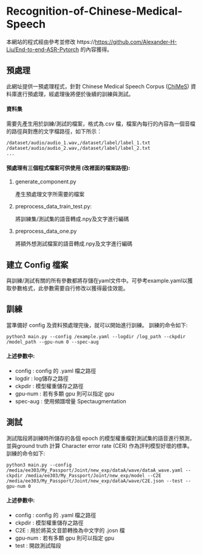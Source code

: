 # Recognition-of-Chinese-Medical-Speech
本網站的程式經由參考並修改 https://https://github.com/Alexander-H-Liu/End-to-end-ASR-Pytorch 的內容獲得。



## 預處理

此網址提供一預處理程式，針對 Chinese Medical Speech Corpus ([ChiMeS](https://ee303.nctu.me/home)) 資料庫進行預處理，經處理後將便於後續的訓練與測試。

#### 資料集

需要先產生用於訓練/測試的檔案，格式為.csv 檔，檔案內每行的內容為一個音檔的路徑與對應的文字檔路徑，如下所示：
```
/dataset/audio/audio_1.wav,/dataset/label/label_1.txt
/dataset/audio/audio_2.wav,/dataset/label/label_2.txt
...
```

#### 預處理有三個程式檔案可供使用 (改裡面的檔案路徑):

1. generate_component.py

   產生預處理文字所需要的檔案

2. preprocess_data_train_test.py:

   將訓練集/測試集的語音轉成.npy及文字進行編碼

3. preprocess_data_one.py

   將額外想測試檔案的語音轉成.npy及文字進行編碼


## 建立 Config 檔案

與訓練/測試有關的所有參數都將存儲在yaml文件中。可參考example.yaml以獲取參數格式，此參數需要自行修改以獲得最佳效能。


## 訓練

當準備好 config 及資料預處理完後，就可以開始進行訓練。
訓練的命令如下:
```
python3 main.py --config /example.yaml --logdir /log_path --ckpdir /model_path --gpu-num 0 --spec-aug
```
#### 上述參數中:
* config : config 的 .yaml 檔之路徑
* logdir : log儲存之路徑
* ckpdir : 模型權重儲存之路徑
* gpu-num : 若有多顆 gpu 則可以指定 gpu
* spec-aug : 使用頻譜增量 Spectaugmentation


## 測試

測試階段將訓練時所儲存的各個 epoch 的模型權重檔對測試集的語音進行預測，並與ground truth 計算 Character error rate (CER) 作為評判模型好壞的標準。
訓練的命令如下:
```
python3 main.py --config /media/ee303/My_Passport/Joint/new_exp/dataA/wave/dataA_wave.yaml --ckpdir /media/ee303/My_Passport/Joint/new_exp/model --C2E /media/ee303/My_Passport/Joint/new_exp/dataA/wave/C2E.json --test --gpu-num 0
```
#### 上述參數中:
* config : config 的 .yaml 檔之路徑
* ckpdir : 模型權重儲存之路徑
* C2E : 用於將英文音節轉換為中文字的 .josn 檔
* gpu-num : 若有多顆 gpu 則可以指定 gpu
* test : 開啟測試階段
